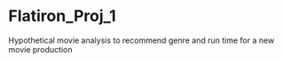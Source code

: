 # Flatiron_Proj_1
Hypothetical movie analysis to recommend genre and run time for a new movie production
